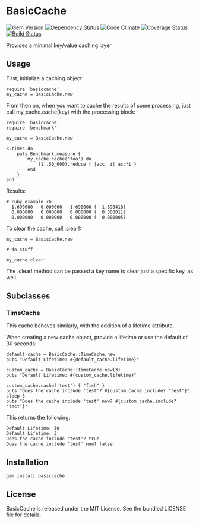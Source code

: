 BasicCache
========

[![Gem Version](https://badge.fury.io/rb/basiccache.png)](https://badge.fury.io/rb/basiccache)
[![Dependency Status](https://gemnasium.com/akerl/basiccache.png)](https://gemnasium.com/akerl/basiccache)
[![Code Climate](https://codeclimate.com/github/akerl/basiccache.png)](https://codeclimate.com/github/akerl/basiccache)
[![Coverage Status](https://coveralls.io/repos/akerl/basiccache/badge.png?branch=master)](https://coveralls.io/r/akerl/basiccache?branch=master)
[![Build Status](https://travis-ci.org/akerl/basiccache.png?branch=master)](https://travis-ci.org/akerl/basiccache)

Provides a minimal key/value caching layer

## Usage

First, initialize a caching object:

```
require 'basiccache'
my_cache = BasicCache.new
```

From then on, when you want to cache the results of some processing, just call my_cache.cache(key) with the processing block:

```
require 'basiccache'
require 'benchmark'

my_cache = BasicCache.new

3.times do
    puts Benchmark.measure {
        my_cache.cache('foo') do
            (1..50_000).reduce { |acc, i| acc*i }
        end
    }
end
```

Results:

```
# ruby example.rb
  1.690000   0.000000   1.690000 (  1.698418)
  0.000000   0.000000   0.000000 (  0.000011)
  0.000000   0.000000   0.000000 (  0.000005)
```

To clear the cache, call .clear!:

```
my_cache = BasicCache.new

# do stuff

my_cache.clear!
```

The .clear! method can be passed a key name to clear just a specific key, as well.

## Subclasses

### TimeCache

This cache behaves similarly, with the addition of a lifetime attribute.

When creating a new cache object, provide a lifetime or use the default of 30 seconds:

```
default_cache = BasicCache::TimeCache.new
puts "Default Lifetime: #{default_cache.lifetime}"

custom_cache = BasicCache::TimeCache.new(3)
puts "Default Lifetime: #{custom_cache.lifetime}"

custom_cache.cache('test') { "fish" }
puts "Does the cache include 'test'? #{custom_cache.include? 'test'}"
sleep 5
puts "Does the cache include 'test' now? #{custom_cache.include? 'test'}"
```

This returns the following:

```
Default Lifetime: 30
Default Lifetime: 3
Does the cache include 'test'? true
Does the cache include 'test' now? false
```

## Installation

    gem install basiccache

## License

BasicCache is released under the MIT License. See the bundled LICENSE file for details.

